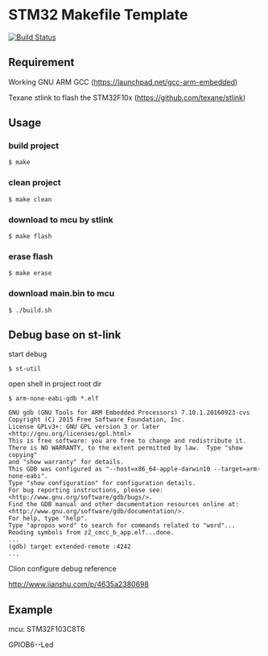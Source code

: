 # STM32 Makefile Template

[![Build Status](https://travis-ci.org/freelamb/stm32f10x_makefile_template.svg?branch=master)](https://travis-ci.org/freelamb/stm32f10x_makefile_template)

## Requirement

Working GNU ARM GCC (https://launchpad.net/gcc-arm-embedded)

Texane stlink to flash the STM32F10x (https://github.com/texane/stlink)


## Usage

### build project

```
$ make
```

### clean project

```
$ make clean
```

### download to mcu by stlink 
```
$ make flash
```

### erase flash
```
$ make erase
```

### download main.bin to mcu
```
$ ./build.sh
```

## Debug base on st-link

start debug
```
$ st-util
```

open shell in project root dir
```
$ arm-none-eabi-gdb *.elf

GNU gdb (GNU Tools for ARM Embedded Processors) 7.10.1.20160923-cvs
Copyright (C) 2015 Free Software Foundation, Inc.
License GPLv3+: GNU GPL version 3 or later <http://gnu.org/licenses/gpl.html>
This is free software: you are free to change and redistribute it.
There is NO WARRANTY, to the extent permitted by law.  Type "show copying"
and "show warranty" for details.
This GDB was configured as "--host=x86_64-apple-darwin10 --target=arm-none-eabi".
Type "show configuration" for configuration details.
For bug reporting instructions, please see:
<http://www.gnu.org/software/gdb/bugs/>.
Find the GDB manual and other documentation resources online at:
<http://www.gnu.org/software/gdb/documentation/>.
For help, type "help".
Type "apropos word" to search for commands related to "word"...
Reading symbols from z2_cmcc_b_app.elf...done.
...
(gdb) target extended-remote :4242
...
```

Clion configure debug reference

http://www.jianshu.com/p/4635a2380698

## Example

mcu: STM32F103C8T6

GPIOB6--Led


